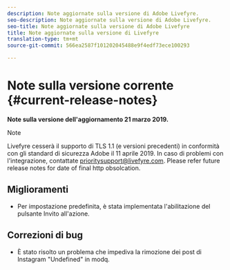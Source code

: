```yaml
---
description: Note aggiornate sulla versione di Adobe Livefyre.
seo-description: Note aggiornate sulla versione di Adobe Livefyre.
seo-title: Note aggiornate sulla versione di Adobe Livefyre
title: Note aggiornate sulla versione di Livefyre
translation-type: tm+mt
source-git-commit: 566ea2587f101202045488e9f4edf73ece100293

---
```



# Note sulla versione corrente {#current-release-notes}

**Note sulla versione dell'aggiornamento 21 marzo 2019.**

>[!NOTE]
>
>Livefyre cesserà il supporto di TLS 1.1 (e versioni precedenti) in conformità con gli standard di sicurezza Adobe il 11 aprile 2019. In caso di problemi con l'integrazione, contattate prioritysupport@livefyre.com. Please refer future release notes for date of final http obsolcation.

## Miglioramenti

* Per impostazione predefinita, è stata implementata l'abilitazione del pulsante Invito all'azione.


## Correzioni di bug

* È stato risolto un problema che impediva la rimozione dei post di Instagram "Undefined" in modq.
